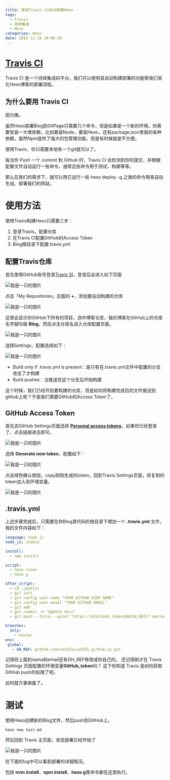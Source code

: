 ```yaml
---
title: 使用Travis CI自动部署Hexo
tags:
  - Travis
  - 持续集成
  - Hexo
categories: Hexo
date: 2016-11-18 10:00:36
---
```



# [Travis CI](https://travis-ci.org/)

Travis CI 是一个持续集成的平台，我们可以使用其自动构建部署的功能帮我们简化Hexo博客的部署流程。

## 为什么要用 Travis CI

因为懒。

<!--more-->
虽然Hexo部署Blog到GitPage只需要几个命令，但是如果是一个新的环境，你需要安装一大堆依赖，比如要装Node，要装Hexo，还有package.json里面的各种依赖，虽然Npm提供了强大的包管理功能，但是有时候就是不方便。

使用Travis，你只需要本地有一个git就可以了。

每当你 Push 一个 commit 到 Github 时，Travis CI 会检测到你的提交，并根据配置文件自动运行一些命令，通常这些命令用于测试，构建等等。

那么在我们的需求下，就可以用它运行一些 hexo deploy -g 之类的命令用来自动生成、部署我们的网站。

# 使用方法

使用Travis构建Hexo只需要三步：

1. 登录Travis，配置仓库
2. 在Travis CI配置GitHub的Access Token
3. Blog根目录下配置.travis.yml

## 配置Travis仓库

首先使用GitHub账号登录[Travis SI](https://travis-ci.org/)，登录后会进入如下页面

<img src="/assets/img/Travis_main_page.png" alt="我是一只的图片">

点击「My Repositories」后面的 **+**，添加要自动构建的仓库

<img src="/assets/img/Travis.png" alt="我是一只的图片">

这里会显示你GitHub下所有的项目，选中博客仓库，我的博客在GitHub上的仓库名字就叫做 **Blog**。然后点击仓库名进入仓库配置页面。

<img src="/assets/img/Travis_settings.png" alt="我是一只的图片">

选择Settings，配置选择如下：

<img src="/assets/img/Travis_general_settings.png" alt="我是一只的图片">

* Build only if .travis.yml is present：是只有在.travis.yml文件中配置的分支改变了才构建
* Build pushes：当推送完这个分支后开始构建

这个时候，我们已经开启要构建的仓库，但是如何将构建完成后的文件推送到github上呢？于是我们需要GitHub的Access Token了。

## GitHub Access Token

首先去GitHub Settings页面选择 [**Personal access tokens**](https://github.com/settings/tokens)，如果你已经登录了，点击链接进去即可。

<img src="/assets/img/Travis_generate_token.png" alt="我是一只的图片">

选择 **Generate new token**，配置如下：

<img src="/assets/img/Travis_token.png" alt="我是一只的图片">

点击绿色确认按钮，copy刚刚生成的token。回到Travis Settings页面，将复制的token加入到环境变量。

<img src="/assets/img/Travis_add_token.png" alt="我是一只的图片">

## .travis.yml

上述步骤完成后，只需要在你Blog源代码的根目录下增加一个 **.travis.yml** 文件，
我的文件内容如下：
```yml
language: node_js
node_js: stable

install:
  - npm install

script:
  - hexo clean
  - hexo g

after_script:
  - cd ./public
  - git init
  - git config user.name "YOUR GITHUB USER NAME"
  - git config user.email "YOUR GITHUB EMAIL"
  - git add .
  - git commit -m "Update docs"
  - git push --force --quiet "https://${GitHub_token}@${GH_REF}" master:master

branches:
  only:
    - master
env:
 global:
   - GH_REF: github.com/Leo555/Leo555.github.io.git
```
记得将上面的nama和email还有GH_REF修改成你自己的。
还记得刚才在 Travis Settings 页面配置的环境变量**GitHub_token**吗？
这下你知道 Travis 是如何获取GitHub push的权限了吧。

此时就万事俱备了。

# 测试

使用Hexo创建新的Blog文件，然后push到GitHub上。
```shell
hexo new test.md
```
然后回到 Travis 主页面，发现部署已经开始了

<img src="/assets/img/Travis_deploy.png" alt="我是一只的图片">

在下面的log中可以看到部署的详细情况。

包括 **nvm install**，**npm install**，**hexo g**等命令都在这里执行。



